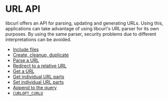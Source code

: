 # URL API

libcurl offers an API for parsing, updating and generating URLs. Using this,
applications can take advantage of using libcurl's URL parser for its own
purposes. By using the same parser, security problems due to different
interpretations can be avoided.

* [Include files](url/include.md)
* [Create, cleanup, duplicate](url/init.md)
* [Parse a URL](url/parse.md)
* [Redirect to a relative URL](url/redirect.md)
* [Get a URL](url/get.md)
* [Get individual URL parts](url/get-part.md)
* [Set individual URL parts](url/set-part.md)
* [Append to the query](url/append-query.md)
* [`CURLOPT_CURLU`](url/setopt.md)
